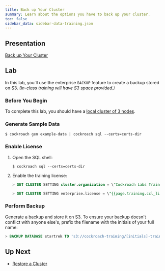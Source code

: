 ```yaml
---
title: Back up Your Cluster
summary: Learn about the options you have to back up your cluster.
toc: false
sidebar_data: sidebar-data-training.json
---
```


## Presentation

[Back up Your Cluster](https://docs.google.com/presentation/d/1qjl4Vu4H4OIhLEPJdFhxwIcngDqDvHi4xgqe8-C9nXg/)

## Lab

In this lab, you'll use the enterprise `BACKUP` feature to create a backup stored on S3. *(In-class training will have S3 space provided.)*

### Before You Begin

To complete this lab, you should have a [local cluster of 3 nodes](3-node-local-secure-cluster.html).

### Generate Sample Data

~~~ shell
$ cockroach gen example-data | cockroach sql --certs=certs-dir
~~~

### Enable License

1. Open the SQL shell:

    ~~~ shell
    $ cockroach sql --certs=certs-dir
    ~~~

2. Enable the training license:

    ~~~ sql
    > SET CLUSTER SETTING cluster.organization = \"Cockroach Labs Training\"
    
    > SET CLUSTER SETTING enterprise.license = \"{{page.training.ccl_license}}\"
    ~~~

### Perform Backup

Generate a backup and store it on S3. To ensure your backup doesn't conflict with anyone else's, prefix the filename with the initials of your full name:

~~~ sql
> BACKUP DATABASE startrek TO 's3://cockroach-training/[initials]-training?AWS_ACCESS_KEY_ID={{page.training.aws_access_key}}&AWS_SECRET_ACCESS_KEY={{page.training.aws_secret_access_key}}';
~~~

## Up Next

- [Restore a Cluster](restore-a-cluster.html)
